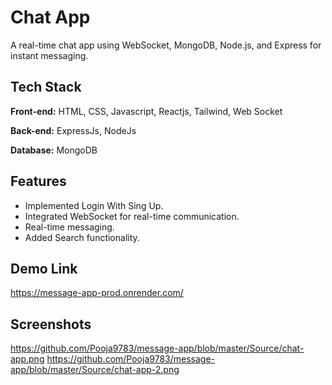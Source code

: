 
# Chat App
A real-time chat app using WebSocket, MongoDB, Node.js, and Express for instant messaging.

## Tech Stack

**Front-end:** HTML, CSS, Javascript, Reactjs, Tailwind, Web Socket 

**Back-end:**  ExpressJs, NodeJs 

**Database:**  MongoDB

 ## Features

- Implemented Login With Sing Up.
- Integrated WebSocket for real-time communication.
- Real-time messaging.
- Added Search functionality.

## Demo Link
https://message-app-prod.onrender.com/




## Screenshots
https://github.com/Pooja9783/message-app/blob/master/Source/chat-app.png
https://github.com/Pooja9783/message-app/blob/master/Source/chat-app-2.png


